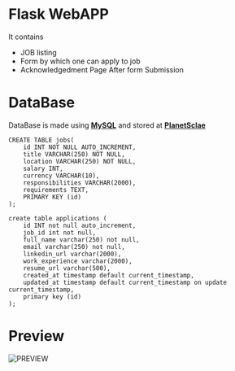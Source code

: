 # Flask WebAPP
It contains 

- JOB listing
- Form by which one can apply to job
- Acknowledgedment Page After form Submission 

# DataBase
  DataBase is made using **[MySQL](https://www.mysql.com/products/workbench/)** and stored at **[PlanetSclae](https://planetscale.com/docs)**

```
CREATE TABLE jobs(
    id INT NOT NULL AUTO_INCREMENT,
    title VARCHAR(250) NOT NULL,
    location VARCHAR(250) NOT NULL,
    salary INT,
    currency VARCHAR(10),
    responsibilities VARCHAR(2000),
    requirements TEXT,
    PRIMARY KEY (id)
);

create table applications (
	id INT not null auto_increment,
	job_id int not null,
	full_name varchar(250) not null,
	email varchar(250) not null,
	linkedin_url varchar(2000),
	work_experience varchar(2000),
	resume_url varchar(500),
	created_at timestamp default current_timestamp,
	updated_at timestamp default current_timestamp on update current_timestamp,
	primary key (id)
);
```

# Preview

![PREVIEW](https://github.com/Kool-Cool/dump-/blob/main/ezgif.com-gif-maker.gif)
